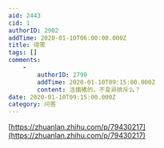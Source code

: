 ```yaml
---
aid: 2443
cid: 1
authorID: 2902
addTime: 2020-01-10T06:00:00.000Z
title: 得零
tags: []
comments:
    -
        authorID: 2790
        addTime: 2020-01-10T09:15:00.000Z
        content: 活摘猪的，不变异排斥么？
date: 2020-01-10T09:15:00.000Z
category: 问答
---
```


[https://zhuanlan.zhihu.com/p/79430217](https://zhuanlan.zhihu.com/p/79430217)
